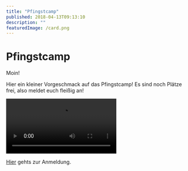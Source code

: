 ```yaml
---
title: "Pfingstcamp"
published: 2018-04-13T09:13:10
description: ""
featuredImage: /card.png
---
```


# Pfingstcamp

Moin!

Hier ein kleiner Vorgeschmack auf das Pfingstcamp! Es sind noch Plätze frei, also meldet euch fleißig an!

<video preload="metadata" controls="controls"><source type="video/mp4" src="/old/Pfingstcamp-Trailer.mp4"><a href="/old/Pfingstcamp-Trailer.mp4">https://www.ec-nordbund.de/wp-content/uploads/Pfingstcamp-Trailer.mp4</a></video>

<a href="https://www.ec-nordbund.de/veranstaltung/34/pfingstcamp/">Hier</a> gehts zur Anmeldung.